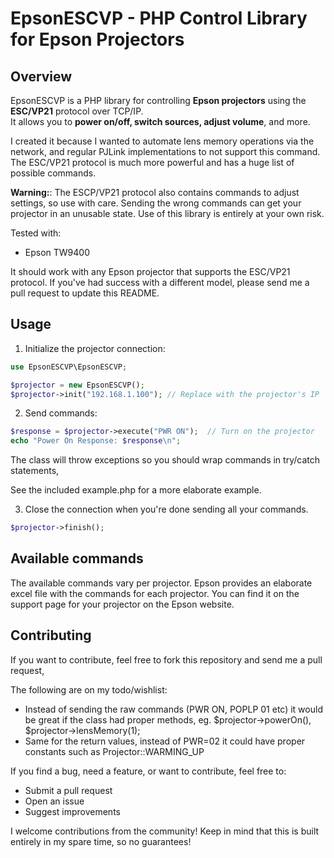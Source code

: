 # EpsonESCVP - PHP Control Library for Epson Projectors

## Overview
EpsonESCVP is a PHP library for controlling **Epson projectors** using the **ESC/VP21** protocol over TCP/IP.  
It allows you to **power on/off, switch sources, adjust volume**, and more.

I created it because I wanted to automate lens memory operations via the network, and regular PJLink implementations to not support this command. The ESC/VP21 protocol is much more powerful and has a huge list of possible commands. 

**Warning:**: The ESCP/VP21 protocol also contains commands to adjust settings, so use with care. Sending the wrong commands can get your projector in an unusable state. Use of this library is entirely at your own risk.

Tested with:

* Epson TW9400

It should work with any Epson projector that supports the ESC/VP21 protocol. If you've had success with a different model, please send me a pull request to update this README.

## Usage

1. Initialize the projector connection:

```php
use EpsonESCVP\EpsonESCVP;

$projector = new EpsonESCVP();
$projector->init("192.168.1.100"); // Replace with the projector's IP
```

2. Send commands:

```php
$response = $projector->execute("PWR ON");  // Turn on the projector
echo "Power On Response: $response\n";
```

The class will throw exceptions so you should wrap commands in try/catch statements,

See the included example.php for a more elaborate example.

3. Close the connection when you're done sending all your commands.

```php
$projector->finish();
```

## Available commands

The available commands vary per projector. Epson provides an elaborate excel file with the commands for each projector. You can find it on the support page for your projector on the Epson website.

## Contributing

If you want to contribute, feel free to fork this repository and send me a pull request,

The following are on my todo/wishlist:

* Instead of sending the raw commands (PWR ON, POPLP 01 etc) it would be great if the class had proper methods, eg. $projector->powerOn(), $projector->lensMemory(1); 
* Same for the return values, instead of PWR=02 it could have proper constants such as Projector::WARMING_UP

If you find a bug, need a feature, or want to contribute, feel free to:

* Submit a pull request
* Open an issue
* Suggest improvements

I welcome contributions from the community! Keep in mind that this is built entirely in my spare time, so no guarantees!
